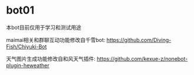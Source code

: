 # bot01
本bot目前仅用于学习和测试用途

maimai相关和群聊互动功能修改自千雪bot: https://github.com/Diving-Fish/Chiyuki-Bot

天气图片生成功能修改自和风天气插件: https://github.com/kexue-z/nonebot-plugin-heweather